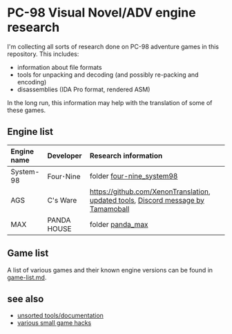 # PC-98 Visual Novel/ADV engine research

I'm collecting all sorts of research done on PC-98 adventure games in this repository.
This includes:

- information about file formats
- tools for unpacking and decoding (and possibly re-packing and encoding)
- disassemblies (IDA Pro format, rendered ASM)

In the long run, this information may help with the translation of some of these games.

## Engine list

| Engine name | Developer | Research information |
|:------------|:----------|:-------|
| System-98   | Four･Nine | folder [four-nine\_system98](four-nine_system98) |
| AGS         | C's Ware  | <https://github.com/XenonTranslation>, [updated tools](https://cdn.discordapp.com/attachments/231949854463623168/1008244535383556136/cswaretools2.zip), [Discord message by Tamamoball](https://discord.com/channels/231947749862539264/231949854463623168/1008244535672975361) |
| MAX         | PANDA HOUSE | folder [panda\_max](panda_max) |

## Game list

A list of various games and their known engine versions can be found in [game-list.md](game-list.md).

## see also

- [unsorted tools/documentation](z_misc/README.md)
- [various small game hacks](z_hacks/README.md)
